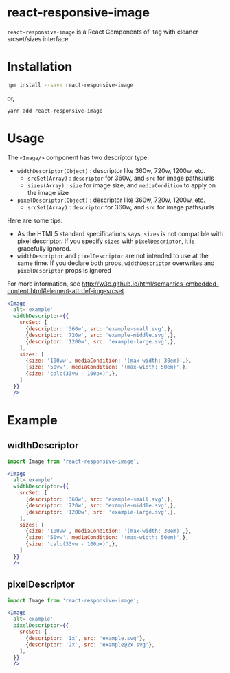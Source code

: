 # react-responsive-image

`react-responsive-image` is a React Components of <img> tag with cleaner srcset/sizes interface.

# Installation

```bash
npm install --save react-responsive-image
```

or,

```bash
yarn add react-responsive-image
```

# Usage

The `<Image/>` component has two descriptor type:

- `widthDescriptor(Object)` : descriptor like 360w, 720w, 1200w, etc.
  - `srcSet(Array)` : `descriptor` for 360w, and `src` for image paths/urls
  - `sizes(Array)` : `size` for image size, and `mediaCondition` to apply on the image size
- `pixelDescriptor(Object)` : descriptor like 360w, 720w, 1200w, etc.
  - `srcSet(Array)` : `descriptor` for 360w, and `src` for image paths/urls

Here are some tips:

- As the HTML5 standard specifications says, `sizes` is not compatible with pixel descriptor. If you specify `sizes` with `pixelDescriptor`, it is gracefully ignored.
- `widthDescriptor` and `pixelDescriptor` are not intended to use at the same time. If you declare both props, `widthDescriptor` overwrites and `pixelDescriptor` props is ignored

For more information, see http://w3c.github.io/html/semantics-embedded-content.html#element-attrdef-img-srcset

```jsx
<Image
  alt='example'
  widthDescriptor={{
    srcSet: [
      {descriptor: '360w', src: 'example-small.svg',},
      {descriptor: '720w', src: 'example-middle.svg',},
      {descriptor: '1200w', src: 'example-large.svg',},
    ],
    sizes: [
      {size: '100vw', mediaCondition: '(max-width: 30em)',},
      {size: '50vw', mediaCondition: '(max-width: 50em)',},
      {size: 'calc(33vw - 100px)',}, 
    ]
  }}
  />
```

# Example

## widthDescriptor

```jsx 
import Image from 'react-responsive-image';

<Image
  alt='example'
  widthDescriptor={{
    srcSet: [
      {descriptor: '360w', src: 'example-small.svg',},
      {descriptor: '720w', src: 'example-middle.svg',},
      {descriptor: '1200w', src: 'example-large.svg',},
    ],
    sizes: [
      {size: '100vw', mediaCondition: '(max-width: 30em)',},
      {size: '50vw', mediaCondition: '(max-width: 50em)',},
      {size: 'calc(33vw - 100px)',}, 
    ]
  }}
  />
```

## pixelDescriptor

```jsx
import Image from 'react-responsive-image';

<Image
  alt='example'
  pixelDescriptor={{
    srcSet: [
      {descriptor: '1x', src: 'example.svg'},
      {descriptor: '2x', src: 'example@2x.svg'},
    ],
  }}
  />
```
